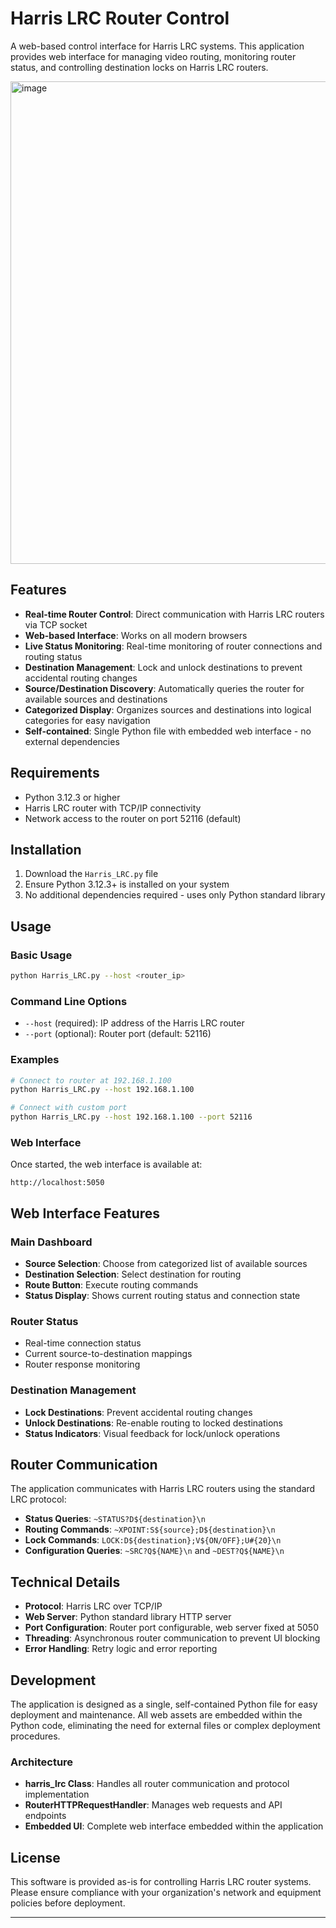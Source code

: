 # Harris LRC Router Control

A web-based control interface for Harris LRC systems. This application provides web interface for managing video routing, monitoring router status, and controlling destination locks on Harris LRC routers.

<img width="1572" height="772" alt="image" src="https://github.com/user-attachments/assets/e2fb6fbe-9569-47c6-b335-820acbcc071b" />


## Features

- **Real-time Router Control**: Direct communication with Harris LRC routers via TCP socket
- **Web-based Interface**: Works on all modern browsers
- **Live Status Monitoring**: Real-time monitoring of router connections and routing status
- **Destination Management**: Lock and unlock destinations to prevent accidental routing changes
- **Source/Destination Discovery**: Automatically queries the router for available sources and destinations
- **Categorized Display**: Organizes sources and destinations into logical categories for easy navigation
- **Self-contained**: Single Python file with embedded web interface - no external dependencies

## Requirements

- Python 3.12.3 or higher
- Harris LRC router with TCP/IP connectivity
- Network access to the router on port 52116 (default)

## Installation

1. Download the `Harris_LRC.py` file
2. Ensure Python 3.12.3+ is installed on your system
3. No additional dependencies required - uses only Python standard library

## Usage

### Basic Usage

```bash
python Harris_LRC.py --host <router_ip>
```

### Command Line Options

- `--host` (required): IP address of the Harris LRC router
- `--port` (optional): Router port (default: 52116)

### Examples

```bash
# Connect to router at 192.168.1.100
python Harris_LRC.py --host 192.168.1.100

# Connect with custom port
python Harris_LRC.py --host 192.168.1.100 --port 52116
```

### Web Interface

Once started, the web interface is available at:
```
http://localhost:5050
```

## Web Interface Features

### Main Dashboard
- **Source Selection**: Choose from categorized list of available sources
- **Destination Selection**: Select destination for routing
- **Route Button**: Execute routing commands
- **Status Display**: Shows current routing status and connection state

### Router Status
- Real-time connection status
- Current source-to-destination mappings
- Router response monitoring

### Destination Management
- **Lock Destinations**: Prevent accidental routing changes
- **Unlock Destinations**: Re-enable routing to locked destinations
- **Status Indicators**: Visual feedback for lock/unlock operations

## Router Communication

The application communicates with Harris LRC routers using the standard LRC protocol:

- **Status Queries**: `~STATUS?D${destination}\n`
- **Routing Commands**: `~XPOINT:S${source};D${destination}\n`
- **Lock Commands**: `LOCK:D${destination};V${ON/OFF};U#{20}\n`
- **Configuration Queries**: `~SRC?Q${NAME}\n` and `~DEST?Q${NAME}\n`

## Technical Details

- **Protocol**: Harris LRC over TCP/IP
- **Web Server**: Python standard library HTTP server
- **Port Configuration**: Router port configurable, web server fixed at 5050
- **Threading**: Asynchronous router communication to prevent UI blocking
- **Error Handling**: Retry logic and error reporting

## Development

The application is designed as a single, self-contained Python file for easy deployment and maintenance. All web assets are embedded within the Python code, eliminating the need for external files or complex deployment procedures.

### Architecture
- **harris_lrc Class**: Handles all router communication and protocol implementation
- **RouterHTTPRequestHandler**: Manages web requests and API endpoints
- **Embedded UI**: Complete web interface embedded within the application

## License

This software is provided as-is for controlling Harris LRC router systems. Please ensure compliance with your organization's network and equipment policies before deployment.

---
